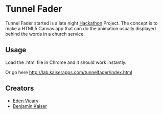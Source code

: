 Tunnel Fader
============
Tunnel Fader started is a late night [Hackathon](http://en.wikipedia.org/wiki/Hackathon) Project. The concept is to make a HTML5 Canvas app that can do the animation usually displayed behind the words in a church service.

Usage
-----
Load the .html file in Chrome and it should work instantly.

Or go here http://lab.kaiserapps.com/tunnelfader/index.html

Creators
--------
  - [Eden Vicary](https://github.com/EdenVicary)
  - [Benjamin Kaiser](https://github.com/benkaiser)
